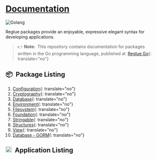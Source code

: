 # [Documentation](https://reglue4go.github.io)

![Golang](https://img.shields.io/badge/Golang-black?logo=go)

Reglue packages provide an enjoyable, expressive elegant syntax for developing applications.

> 👉 **Note:**&ensp;This repository contains documentation for packages written in the Go programming language, published at&ensp;[Reglue Go](https://github.com/reglue4go){: translate="no"}

## 📦&ensp;Package Listing

1.  [Configuration](https://reglue4go.github.io/config){: translate="no"}
1.  [Cryptography](https://reglue4go.github.io/cryptography){: translate="no"}
1.  [Database](https://reglue4go.github.io/db){: translate="no"}
1.  [Environment](https://reglue4go.github.io/env){: translate="no"}
1.  [Filesystem](https://reglue4go.github.io/filesystem){: translate="no"}
1.  [Foundation](https://reglue4go.github.io/foundation){: translate="no"}
1.  [Stringable](https://reglue4go.github.io/stringable){: translate="no"}
1.  [Structures](https://reglue4go.github.io/structures){: translate="no"}
1.  [View](https://reglue4go.github.io/view){: translate="no"}
1.  [Database - GORM](https://reglue4go.github.io/db4gorm){: translate="no"}

[//]: # '1. [Foundation - aero](https://reglue4go.github.io/foundation4aero/){: translate="no"}'
[//]: # '1. [Foundation - echo](https://reglue4go.github.io/foundation4echo/){: translate="no"}'
[//]: # '1. [Foundation - fiber](https://reglue4go.github.io/foundation4fiber/){: translate="no"}'
[//]: # '1. [Foundation - gin](https://reglue4go.github.io/foundation4gin/){: translate="no"}'
[//]: # '## 🧩 💡 🗳 Framework Integration'

## <img height="20" width="20" src="https://unpkg.com/simple-icons/icons/go.svg" />&ensp;Application Listing

[//]: # '## License'
[//]: # 'A license is provided on a per user basis.'
[//]: # '# [![dnkwati](https://img.shields.io/badge/-%40dnkwati-black)](mailto:drnkwati@gmail.com)'
[//]: # '![Go logo](https://reglue4go.github.io/docs/img/go/Go-Logo_Blue.svg)'
[//]: # '# Tips'
[//]: # 'https://stackoverflow.com/questions/4823468/comments-in-markdown'
[//]: # '![GitHub profile picture](https://github.com/drnkwati.png)'
[//]: # 'https://choosealicense.com/no-permission/'
